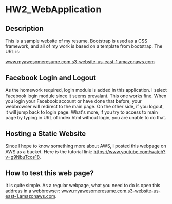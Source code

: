 # HW2_WebApplication

## Description
This is a sample website of my resume. Bootstrap is used as a CSS framework, and all of my work is based on a template from bootstrap.
The URL is:

www.myawesomeresume.com.s3-website-us-east-1.amazonaws.com


## Facebook Login and Logout
As the homework required, login module is added in this application. I select Facebook login module since it seems prevalant. This one works fine. When you login your Facebook account or have done that before, your webbrowser will redirect to the main page. On the other side, if you logout, it will jump back to login page.
What's more, if you try to access to main page by typing in URL of index.html without login, you are unable to do that.

## Hosting a Static Website
Since I hope to know something more about AWS, I posted this webpage on AWS as a bucket. Here is the tutorial link: https://www.youtube.com/watch?v=g9NbuTcos18.

## How to test this web page?
It is quite simple. As a regular webpage, what you need to do is open this address in a webbrowser:
www.myawesomeresume.com.s3-website-us-east-1.amazonaws.com.
